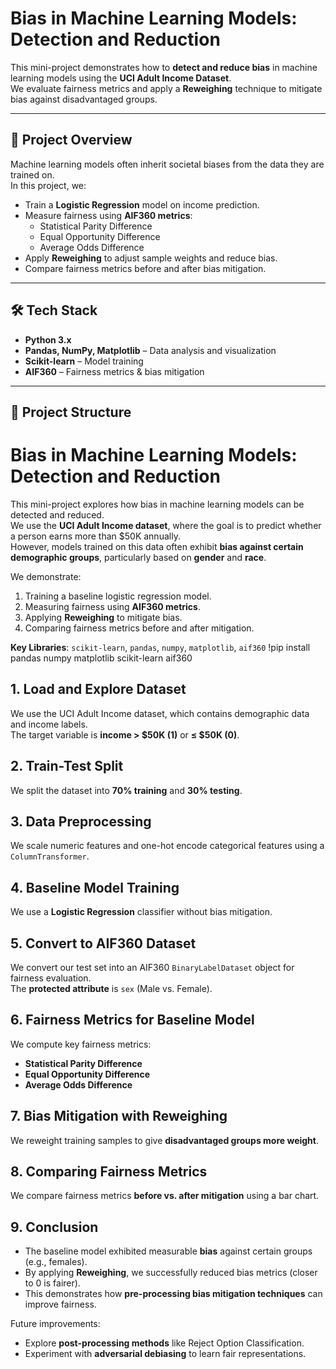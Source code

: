 # Bias in Machine Learning Models: Detection and Reduction

This mini-project demonstrates how to **detect and reduce bias** in machine learning models using the **UCI Adult Income Dataset**.  
We evaluate fairness metrics and apply a **Reweighing** technique to mitigate bias against disadvantaged groups.

---

## 📌 Project Overview

Machine learning models often inherit societal biases from the data they are trained on.  
In this project, we:  
- Train a **Logistic Regression** model on income prediction.  
- Measure fairness using **AIF360 metrics**:
  - Statistical Parity Difference
  - Equal Opportunity Difference
  - Average Odds Difference  
- Apply **Reweighing** to adjust sample weights and reduce bias.  
- Compare fairness metrics before and after bias mitigation.

---

## 🛠️ Tech Stack

- **Python 3.x**
- **Pandas, NumPy, Matplotlib** – Data analysis and visualization
- **Scikit-learn** – Model training
- **AIF360** – Fairness metrics & bias mitigation

---

## 📂 Project Structure
# Bias in Machine Learning Models: Detection and Reduction

This mini-project explores how bias in machine learning models can be detected and reduced.  
We use the **UCI Adult Income dataset**, where the goal is to predict whether a person earns more than \$50K annually.  
However, models trained on this data often exhibit **bias against certain demographic groups**, particularly based on **gender** and **race**.

We demonstrate:  
1. Training a baseline logistic regression model.  
2. Measuring fairness using **AIF360 metrics**.  
3. Applying **Reweighing** to mitigate bias.  
4. Comparing fairness metrics before and after mitigation.  

**Key Libraries**: `scikit-learn`, `pandas`, `numpy`, `matplotlib`, `aif360`
!pip install pandas numpy matplotlib scikit-learn aif360
## 1. Load and Explore Dataset

We use the UCI Adult Income dataset, which contains demographic data and income labels.  
The target variable is **income > \$50K (1)** or **≤ \$50K (0)**.
## 2. Train-Test Split

We split the dataset into **70% training** and **30% testing**.
## 3. Data Preprocessing

We scale numeric features and one-hot encode categorical features using a `ColumnTransformer`.
## 4. Baseline Model Training

We use a **Logistic Regression** classifier without bias mitigation.
## 5. Convert to AIF360 Dataset

We convert our test set into an AIF360 `BinaryLabelDataset` object for fairness evaluation.  
The **protected attribute** is `sex` (Male vs. Female).
## 6. Fairness Metrics for Baseline Model

We compute key fairness metrics:
- **Statistical Parity Difference**
- **Equal Opportunity Difference**
- **Average Odds Difference**
## 7. Bias Mitigation with Reweighing

We reweight training samples to give **disadvantaged groups more weight**.
## 8. Comparing Fairness Metrics

We compare fairness metrics **before vs. after mitigation** using a bar chart.
## 9. Conclusion

- The baseline model exhibited measurable **bias** against certain groups (e.g., females).  
- By applying **Reweighing**, we successfully reduced bias metrics (closer to 0 is fairer).  
- This demonstrates how **pre-processing bias mitigation techniques** can improve fairness.  

Future improvements:  
- Explore **post-processing methods** like Reject Option Classification.  
- Experiment with **adversarial debiasing** to learn fair representations.
